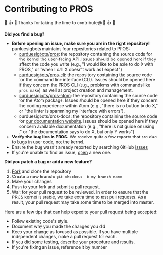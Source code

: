 # Contributing to PROS

:tada: :+1: :steam_locomotive: Thanks for taking the time to contribute@ :steam_locomotive: :+1: :tada:

**Did you find a bug?**
- **Before opening an issue, make sure you are in the right repository!**
  purduesigbots maintains four repositories related to PROS:
  - [purduesigbots/pros](https://github.com/purduesigbots/pros): the repository containing the source code for the kernel the user-facing API. Issues should be opened here if they affect the code you write (e.g., "I would like to be able to do X with PROS," or "when I call <PROS function> X doesn't work as I expect")
  - [purduesigbots/pros-cli](https://github.com/purduesigbots/pros-cli): the repository containing the source code for the command line interface (CLI). Issues should be opened here if they concern the PROS CLI (e.g., problems with commands like `pros make`), as well as project creation and management.
  - [purduesigbots/pros-atom](https://github.com/purduesigbots/pros-atom): the repository containing the source code for the Atom package. Issues should be opened here if they concern the coding experience within Atom (e.g., "there is no button to do X," or "the linter is spamming my interface with errors").
  - [purduesigbots/pros-docs](https://github.com/purduesigbots/pros-docs): the repository containing the source code for [our documentation website](https://pros.cs.purdue.edu). Issues should be opened here if they concern available documentation (e.g., "there is not guide on using <PROS feature>," or "the documentation says to do X, but only Y works")
- **Verify the bug lies in PROS.** We receive quite a few reports that are due to bugs in user code, not the kernel.
- Ensure the bug wasn't already reported by searching GitHub [issues](https://github.com/purduesigbots/pros/issues)
- If you're unable to find an issue, [open](https://github.com/purduesigbots/pros/issues/new) a new one.

**Did you patch a bug or add a new feature?**
1. [Fork](https://github.com/purduesigbots/pros/fork) and clone the repository
2. Create a new branch: `git checkout -b my-branch-name`
3. Make your changes
4. Push to your fork and submit a pull request.
5. Wait for your pull request to be reviewed. In order to ensure that the PROS kernel is stable, we take extra time to test pull requests. As a result, your pull request may take some time to be merged into master.

Here are a few tips that can help expedite your pull request being accepted:
- Follow existing code's style.
- Document why you made the changes you did
- Keep your change as focused as possible. If you have multiple independent changes, make a pull request for each.
- If you did some testing, describe your procedure and results.
- If you're fixing an issue, reference it by number
